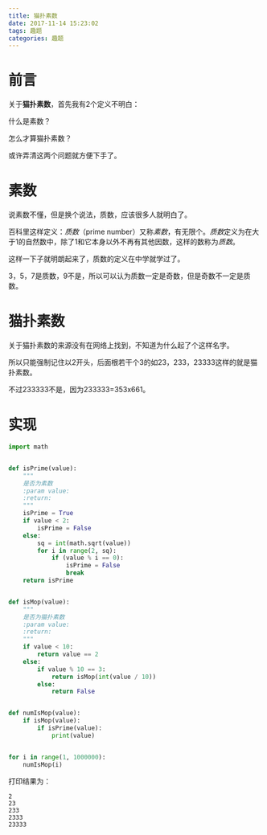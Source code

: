 ```yaml
---
title: 猫扑素数
date: 2017-11-14 15:23:02
tags: 趣题
categories: 趣题
---
```


# 前言

关于**猫扑素数**，首先我有2个定义不明白：

什么是素数？

怎么才算猫扑素数？

或许弄清这两个问题就方便下手了。

# 素数

说素数不懂，但是换个说法，质数，应该很多人就明白了。

百科里这样定义：*质数*（prime number）又称*素数*，有无限个。*质数*定义为在大于1的自然数中，除了1和它本身以外不再有其他因数，这样的数称为*质数*。

这样一下子就明朗起来了，质数的定义在中学就学过了。

3，5，7是质数，9不是，所以可以认为质数一定是奇数，但是奇数不一定是质数。
<!-- more -->


# 猫扑素数

关于猫扑素数的来源没有在网络上找到，不知道为什么起了个这样名字。

所以只能强制记住以2开头，后面根若干个3的如23，233，23333这样的就是猫扑素数。

不过233333不是，因为233333=353x661。

# 实现



```python
import math


def isPrime(value):
    """
    是否为素数
    :param value:
    :return:
    """
    isPrime = True
    if value < 2:
        isPrime = False
    else:
        sq = int(math.sqrt(value))
        for i in range(2, sq):
            if (value % i == 0):
                isPrime = False
                break
    return isPrime


def isMop(value):
    """
    是否为猫扑素数
    :param value:
    :return:
    """
    if value < 10:
        return value == 2
    else:
        if value % 10 == 3:
            return isMop(int(value / 10))
        else:
            return False


def numIsMop(value):
    if isMop(value):
        if isPrime(value):
            print(value)


for i in range(1, 1000000):
    numIsMop(i)
```

打印结果为：

```
2
23
233
2333
23333
```

